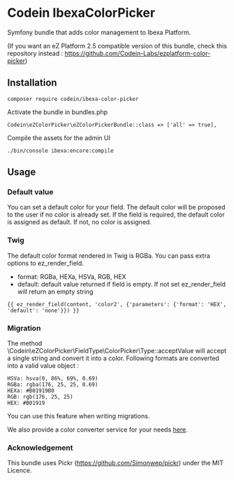# Codein IbexaColorPicker

Symfony bundle that adds color management to Ibexa Platform.

(If you want an eZ Platform 2.5 compatible version of this bundle, check this repository instead : https://github.com/Codein-Labs/ezplatform-color-picker)

## Installation

```
composer require codein/ibexa-color-picker
```

Activate the bundle in bundles.php

```
Codein\eZColorPicker\eZColorPickerBundle::class => ['all' => true],
```

Compile the assets for the admin UI

```
./bin/console ibexa:encore:compile
```

## Usage

### Default value

You can set a default color for your field. The default color will be proposed to the user if no color is already set.
If the field is required, the default color is assigned as default. If not, no color is assigned.

### Twig

The default color format rendered in Twig is RGBa. You can pass extra options to ez_render_field.

* format:  RGBa, HEXa, HSVa, RGB, HEX
* default:  default value returned if field is empty. If not set ez_render_field will return an empty string

```twig
{{ ez_render_field(content, 'color2', {'parameters': {'format': 'HEX', 'default': 'none'}}) }}
```

### Migration

The method \Codein\eZColorPicker\FieldType\ColorPicker\Type::acceptValue will accept a single string and convert it into 
a color. Following formats are converted into a valid value object : 

```
HSVa: hsva(0, 86%, 69%, 0.69)
RGBa: rgba(176, 25, 25, 0.69)
HEXa: #B01919B0
RGB: rgb(176, 25, 25)
HEX: #B01919
```

You can use this feature when writing migrations.

We also provide a color converter service for your needs [here](lib/ColorConverter/ColorConverter.php).

### Acknowledgement

This bundle uses Pickr (https://github.com/Simonwep/pickr) under the MIT Licence.
